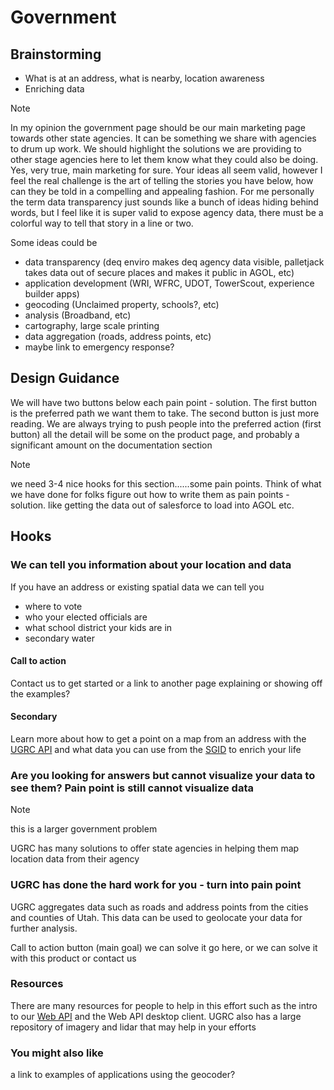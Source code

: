 # Government

## Brainstorming

- What is at an address, what is nearby, location awareness
- Enriching data

> [!NOTE]
> In my opinion the government page should be our main marketing page towards other state agencies. It can be something we share with agencies to drum up work. We should highlight the solutions we are providing to other stage agencies here to let them know what they could also be doing. Yes, very true, main marketing for sure.  Your ideas all seem valid, however I feel the real challenge is the art of telling the stories you have below, how can they be told in a compelling and appealing fashion. For me personally the term data transparency just sounds like a bunch of ideas hiding behind words, but I feel like it is super valid to expose agency data, there must be a colorful way to tell that story in a line or two.
>
> Some ideas could be
>
> - data transparency (deq enviro makes deq agency data visible, palletjack takes data out of secure places and makes it public in AGOL, etc)
> - application development (WRI, WFRC, UDOT, TowerScout, experience builder apps)
> - geocoding (Unclaimed property, schools?, etc)
> - analysis (Broadband, etc)
> - cartography, large scale printing
> - data aggregation (roads, address points, etc)
> - maybe link to emergency response?

## Design Guidance

We will have two buttons below each pain point - solution. The first button is the preferred path we want them to take. The second button is just more reading. We are always trying to push people into the preferred action (first button) all the detail will be some on the product page, and probably a significant amount on the documentation section

> [!NOTE]
> we need 3-4 nice hooks for this section......some pain points. Think of what we have done for folks figure out how to write them as pain points - solution. like getting the data out of salesforce to load into AGOL etc.

## Hooks

### We can tell you information about your location and data

If you have an address or existing spatial data we can tell you

- where to vote
- who your elected officials are
- what school district your kids are in
- secondary water

#### Call to action

Contact us to get started or a link to another page explaining or showing off the examples?

#### Secondary

Learn more about how to get a point on a map from an address with the [UGRC API](/pillars/products/level-1/api.md) and what data you can use from the [SGID](/pillars/products/level-1/sgid.md) to enrich your life

### Are you looking for answers but cannot visualize your data to see them? Pain point is still cannot visualize data

> [!NOTE]
> this is a larger government problem

UGRC has many solutions to offer state agencies in helping them map location data from their agency

### UGRC has done the hard work for you - turn into pain point

 UGRC aggregates data such as roads and address points from the cities and counties of Utah. This data can be used to geolocate your data for further analysis.

 Call to action button (main goal)  we can solve it go here, or we can solve it with this product or contact us

### Resources

There are many resources for people to help in this effort such as the intro to our [Web API](/api.md) and the Web API desktop client. UGRC also has a large repository of imagery and lidar that may help in your efforts


### You might also like

a link to examples of applications using the geocoder?
